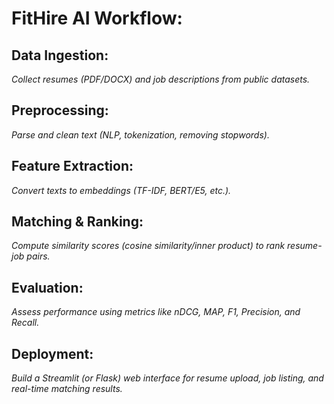 # FitHire AI Workflow:

## Data Ingestion:

*Collect resumes (PDF/DOCX) and job descriptions from public datasets.*

## Preprocessing:

*Parse and clean text (NLP, tokenization, removing stopwords).*

## Feature Extraction:

*Convert texts to embeddings (TF-IDF, BERT/E5, etc.).*

## Matching & Ranking:

*Compute similarity scores (cosine similarity/inner product) to rank resume-job pairs.*

## Evaluation:

*Assess performance using metrics like nDCG, MAP, F1, Precision, and Recall.*

## Deployment:

*Build a Streamlit (or Flask) web interface for resume upload, job listing, and real-time matching results.*